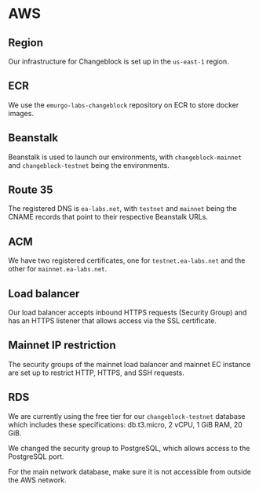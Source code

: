 # AWS

## Region
Our infrastructure for Changeblock is set up in the `us-east-1` region.

## ECR
We use the `emurgo-labs-changeblock` repository on ECR to store docker images.

## Beanstalk
Beanstalk is used to launch our environments, with `changeblock-mainnet` and `changeblock-testnet` being the environments.

## Route 35
The registered DNS is `ea-labs.net`, with `testnet` and `mainnet` being the CNAME records that point to their respective Beanstalk URLs.

## ACM
We have two registered certificates, one for `testnet.ea-labs.net` and the other for `mainnet.ea-labs.net`.

## Load balancer
Our load balancer accepts inbound HTTPS requests (Security Group) and has an HTTPS listener that allows access via the SSL certificate.

## Mainnet IP restriction
The security groups of the mainnet load balancer and mainnet EC instance are set up to restrict HTTP, HTTPS, and SSH requests.

## RDS
We are currently using the free tier for our `changeblock-testnet` database which includes these specifications: db.t3.micro, 2 vCPU, 1 GiB RAM, 20 GiB.

We changed the security group to PostgreSQL, which allows access to the PostgreSQL port.

For the main network database, make sure it is not accessible from outside the AWS network.